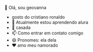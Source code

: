 👋 Olá, sou geovanna
- gosto do cristiano ronaldo
- 🌱 Atualmente estou aprendendo alura
- 💞️ casada
- 📫 Como entrar em contato comigo 
- 😄 Pronomes: ela dela 
- ❤️ amo meu namorado

<!---
gigidomal/gigidomal is a ✨ special ✨ repository because its `README.md` (this file) appears on your GitHub profile.
You can click the Preview link to take a look at your changes.
--->
